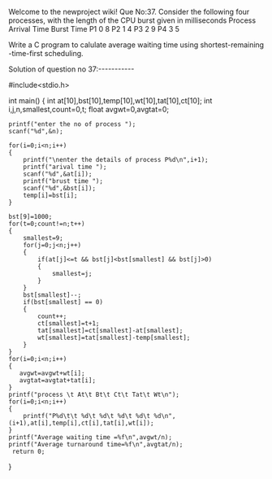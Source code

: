 Welcome to the newproject wiki!
Que No:37. Consider the following four processes, with the length of the CPU burst given in milliseconds
Process       Arrival Time       Burst Time
P1                0                           8
P2                1                           4
P3                2                           9
P4                3                           5 

Write a C program to calulate average waiting time using shortest-remaining -time-first scheduling.

Solution of question no 37:-----------

#include<stdio.h>

int main()
{
	int at[10],bst[10],temp[10],wt[10],tat[10],ct[10];
	int i,j,n,smallest,count=0,t;
	float avgwt=0,avgtat=0;
	
	printf("enter the no of process ");
	scanf("%d",&n);
	
	for(i=0;i<n;i++)
	{
		printf("\nenter the details of process P%d\n",i+1);
		printf("arival time ");
		scanf("%d",&at[i]);
		printf("brust time ");
		scanf("%d",&bst[i]);
		temp[i]=bst[i];
	}
	
	bst[9]=1000;
	for(t=0;count!=n;t++)
	{
		smallest=9;
		for(j=0;j<n;j++)
		{
			if(at[j]<=t && bst[j]<bst[smallest] && bst[j]>0)
			{
				smallest=j;
			}
		}
		bst[smallest]--;
		if(bst[smallest] == 0)
  		{
   			count++;
   			ct[smallest]=t+1;
   			tat[smallest]=ct[smallest]-at[smallest];
   			wt[smallest]=tat[smallest]-temp[smallest];
  		}
 	}
	for(i=0;i<n;i++)
 	{
 	   avgwt=avgwt+wt[i];
 	   avgtat=avgtat+tat[i];
    }
 	printf("process \t At\t Bt\t Ct\t Tat\t Wt\n");
 	for(i=0;i<n;i++)
 	{
 		printf("P%d\t\t %d\t %d\t %d\t %d\t %d\n",(i+1),at[i],temp[i],ct[i],tat[i],wt[i]);
	}
	printf("Average waiting time =%f\n",avgwt/n);
	printf("Average turnaround time=%f\n",avgtat/n);
     return 0;     
}